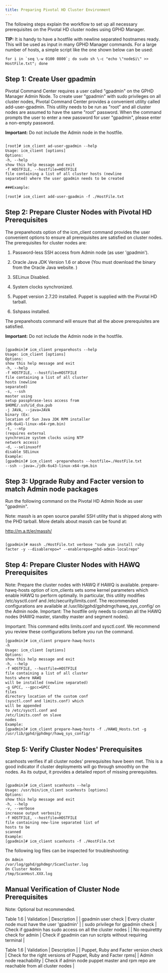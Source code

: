 ```yaml
---
title: Preparing Pivotal HD Cluster Environment
---
```


The following steps explain the workflow to set up all necessary prerequisites on the
Pivotal HD cluster nodes using GPHD Manager.

**TIP:** It is handy to have a hostfile with newline separated hostnames ready. This will
         be used as input in many GPHD Manager commands. For a large number of hosts, a
         simple script like the one shown below can be used:

```xml
for i in `seq \-w 0100 0800`; do sudo sh \-c "echo \"node$i\" >>
HostFile.txt"; done
```


Step 1: Create User gpadmin
---------------------------

Pivotal Command Center requires a user called "gpadmin" on the GPHD Manager
Admin Node. To create user "gpadmin" with sudo privileges on all cluster nodes,
Pivotal Command Center provides a convenient utility called add-user-gpadmin. This
utility needs to be run as "root" and all cluster nodes are assumed to have the same
"root" password. When the command prompts the user to enter a new password for
user "gpadmin", please enter a non-empty password.

**Important:** Do not include the Admin node in the hostfile.

```xml

[root]# icm_client ad-user-gpadmin --help
Usage: icm_client [options]
Options:
-h, --help
show this help message and exit
-f HOSTFILE, --hostfile=HOSTFILE
file containing a list of all cluster hosts (newline
separated) where the user gpadmin needs to be created

###Example:

[root]# icm_client add-user-gpadmin -f ./HostFile.txt

```

Step 2: Prepare Cluster Nodes with Pivotal HD Prerequisites
-----------------------------------------------------------

The preparehosts option of the icm_client command provides the user convenient
options to ensure all prerequisites are satisfied on cluster nodes. The prerequisites for
cluster nodes are:

1. Password-less SSH access from Admin node (as user 'gpadmin').

2. Oracle Java JDK Version 1.6 or above (You must download the binary from the
  Oracle Java website. )

3. SELinux Disabled.

4. System clocks synchronized.

5. Puppet version 2.7.20 installed. Puppet is supplied with the Pivotal HD tarball.

6. Sshpass installed.

The preparehosts command will ensure that all the above prerequisites are satisfied.

**Important:** Do not include the Admin node in the hostfile.

```xml

[gpadmin]# icm_client preparehosts --help
Usage: icm_client [options]
Options:
show this help message and exit
-h, --help
-f HOSTFILE, --hostfile=HOSTFILE
file containing a list of all cluster
hosts (newline
separated)
-s, --ssh
master using
setup passphrase-less access from
$HOME/.ssh/id_dsa.pub
-j JAVA, --java=JAVA
binary (Ex:
location of Sun Java JDK RPM installer
jdk-6u41-linux-x64-rpm.bin)
-t, --ntp
(requires external
synchronize system clocks using NTP
network access)
-d, --selinuxoff
disable SELinux
Example:
[gpadmin]# icm_client -preparehosts --hostfile=./HostFile.txt
--ssh --java=./jdk-6u43-linux-x64-rpm.bin

```

Step 3: Upgrade Ruby and Facter version to match Admin node packages
--------------------------------------------------------------------

Run the following command on the Pivotal HD Admin Node as user "gpadmin".

Note: massh is an open source parallel SSH utility that is shipped along with the PHD
tarball. More details about massh can be found at:

http://m.a.tt/er/massh/

```xml

[gpadmin]# massh ./HostFile.txt verbose "sudo yum install ruby
facter -y --disablerepo=* --enablerepo=gphd-admin-localrepo"

```

Step 4: Prepare Cluster Nodes with HAWQ Prerequisites
-----------------------------------------------------

Note: Prepare the cluster nodes with HAWQ if HAWQ is available.
prepare-hawq-hosts option of icm_clients sets some kernel parameters which enable
HAWQ to perform optimally. In particular, this utility modifies /etc/sysctl.conf and
/etc/security/limits.conf. The recommended configurations are available at
/usr/lib/gphd/gphdmgr/hawq_sys_config/ on the Admin node.
Important: The hostfile only needs to contain all the HAWQ nodes (HAWQ master,
standby master and segment nodes).

Important: This command edits limits.conf and sysctl.conf. We recommend you
review these configurations before you run the command.

```xml
[gpadmin]# icm_client prepare-hawq-hosts
-h
Usage: icm_client [options]
Options:
show this help message and exit
-h, --help
-f HOSTFILE, --hostfile=HOSTFILE
file containing a list of all cluster
hosts where HAWQ
will be installed (newline separated)
-g GPCC, --gpcc=GPCC
files
directory location of the custom conf
(sysctl.conf and limits.conf) which
will be appended
to /etc/sysctl.conf and
/etc/limits.conf on slave
nodes
Example:
[gpadmin]# icm_client prepare-hawq-hosts -f ./HAWQ_Hosts.txt -g
/usr/lib/gphd/gphdmgr/hawq_sys_config/

```

Step 5: Verify Cluster Nodes' Prerequisites
-------------------------------------------

scanhosts verifies if all cluster nodes' prerequisites have been met. This is a good
indicator if cluster deployments will go through smoothly on the nodes. As its output,
it provides a detailed report of missing prerequisites.

```xml

[gpadmin]# icm_client scanhosts --help
Usage: /usr/bin/icm_client scanhosts [options]
Options:
show this help message and exit
-h, --help
-v, --verbose
increase output verbosity
-f HOSTFILE, --hostfile=HOSTFILE
file containing new-line separated list of
hosts to be
scanned
Example:
[gpadmin]# icm_client scanhosts -f ./HostFile.txt
```
The following log files can be inspected for troubleshooting:
```xml
On Admin
/var/log/gphd/gphdmgr/ScanCluster.log
On Cluster Nodes
/tmp/ScanHost.XXX.log

```

Manual Verification of Cluster Node Prerequisites
-------------------------------------------------

Note: Optional but recommended.

Table 1.6
| Validation | Description |
| gpadmin user check | Every cluster node must have the user 'gpadmin' |
| sudo privilege for gpadmin check | Check if gpadmin has sudo access on all the cluster nodes |
| No requirettty check for admin | Check if gpadmin can run scripts without requiring terminal |
 
Table 1.6
| Validation | Description |
| Puppet, Ruby and Facter version check | Check for the right versions of Puppet, Ruby and Facter rpms|
| Admin node reachability | Check if admin node puppet master and rpm repo are reachable from
                       all cluster nodes |


